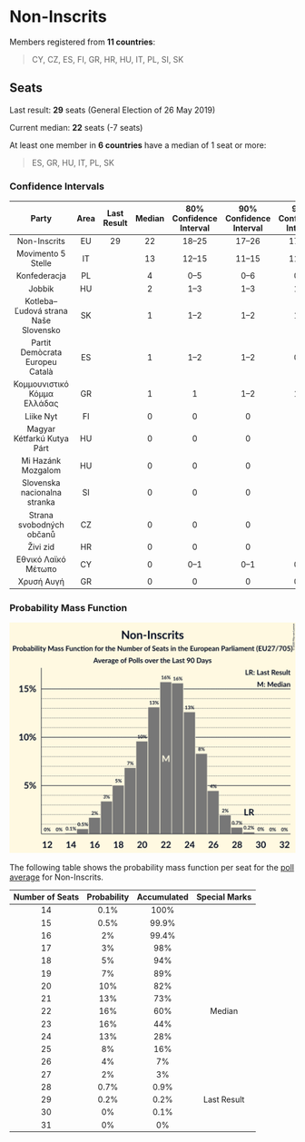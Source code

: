 # Non-Inscrits

Members registered from **11 countries**:

> CY, CZ, ES, FI, GR, HR, HU, IT, PL, SI, SK

## Seats

Last result: **29** seats (General Election of 26 May 2019)

Current median: **22** seats (-7 seats)

At least one member in **6 countries** have a median of 1 seat or more:

> ES, GR, HU, IT, PL, SK

### Confidence Intervals

| Party | Area | Last Result | Median | 80% Confidence Interval | 90% Confidence Interval | 95% Confidence Interval | 99% Confidence Interval |
|:-----:|:----:|:-----------:|:------:|:-----------------------:|:-----------------------:|:-----------------------:|:-----------------------:|
| Non-Inscrits | EU | 29 | 22 | 18–25 | 17–26 | 17–27 | 15–28 |
| Movimento 5 Stelle | IT | | 13 | 12–15 | 11–15 | 11–16 | 10–17 |
| Konfederacja | PL | | 4 | 0–5 | 0–6 | 0–6 | 0–7 |
| Jobbik | HU | | 2 | 1–3 | 1–3 | 1–3 | 1–3 |
| Kotleba–Ľudová strana Naše Slovensko | SK | | 1 | 1–2 | 1–2 | 1–2 | 1–2 |
| Partit Demòcrata Europeu Català | ES | | 1 | 1–2 | 1–2 | 0–2 | 0–2 |
| Κομμουνιστικό Κόμμα Ελλάδας | GR | | 1 | 1 | 1–2 | 1–2 | 1–2 |
| Liike Nyt | FI | | 0 | 0 | 0 | 0 | 0 |
| Magyar Kétfarkú Kutya Párt | HU | | 0 | 0 | 0 | 0 | 0–1 |
| Mi Hazánk Mozgalom | HU | | 0 | 0 | 0 | 0 | 0 |
| Slovenska nacionalna stranka | SI | | 0 | 0 | 0 | 0 | 0 |
| Strana svobodných občanů | CZ | | 0 | 0 | 0 | 0 | 0 |
| Živi zid | HR | | 0 | 0 | 0 | 0 | 0 |
| Εθνικό Λαϊκό Μέτωπο | CY | | 0 | 0–1 | 0–1 | 0–1 | 0–1 |
| Χρυσή Αυγή | GR | | 0 | 0 | 0 | 0–1 | 0–1 |

### Probability Mass Function

![Graph with seats probability mass function not yet produced](average-2020-10-31-seats-pmf-non-inscrits.png "Seats Probability Mass Function")

The following table shows the probability mass function per seat for the [poll average](average-2020-10-31.html) for Non-Inscrits.

| Number of Seats | Probability | Accumulated | Special Marks |
|:---------------:|:-----------:|:-----------:|:-------------:|
| 14 | 0.1% | 100% |  |
| 15 | 0.5% | 99.9% |  |
| 16 | 2% | 99.4% |  |
| 17 | 3% | 98% |  |
| 18 | 5% | 94% |  |
| 19 | 7% | 89% |  |
| 20 | 10% | 82% |  |
| 21 | 13% | 73% |  |
| 22 | 16% | 60% | Median |
| 23 | 16% | 44% |  |
| 24 | 13% | 28% |  |
| 25 | 8% | 16% |  |
| 26 | 4% | 7% |  |
| 27 | 2% | 3% |  |
| 28 | 0.7% | 0.9% |  |
| 29 | 0.2% | 0.2% | Last Result |
| 30 | 0% | 0.1% |  |
| 31 | 0% | 0% |  |


